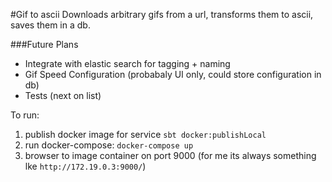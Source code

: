 #Gif to ascii
Downloads arbitrary gifs from a url, transforms them to ascii, saves them in a db.

###Future Plans
* Integrate with elastic search for tagging + naming
* Gif Speed Configuration (probabaly UI only, could store configuration in db)
* Tests (next on list)

To run:
1. publish docker image for service `sbt docker:publishLocal`
2. run docker-compose: `docker-compose up`
3. browser to image container on port 9000 (for me its always something lke `http://172.19.0.3:9000/`)
